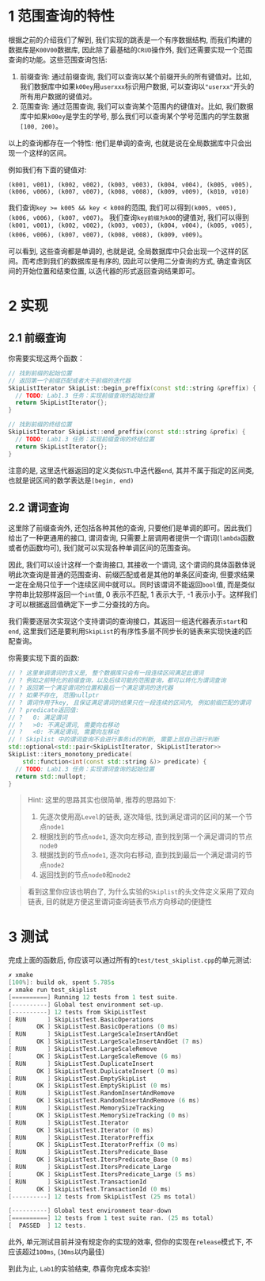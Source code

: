 # 1 范围查询的特性
根据之前的介绍我们了解到, 我们实现的跳表是一个有序数据结构, 而我们构建的数据库是`K00V00`数据库, 因此除了最基础的`CRUD`操作外, 我们还需要实现一个范围查询的功能。这些范围查询包括:
1. 前缀查询: 通过前缀查询, 我们可以查询以某个前缀开头的所有键值对。比如, 我们数据库中如果`k00ey`用`userxxx`标识用户数据, 可以查询以`"userxx"`开头的所有用户数据的键值对。
2. 范围查询: 通过范围查询, 我们可以查询某个范围内的键值对。比如, 我们数据库中如果`k00ey`是学生的学号, 那么我们可以查询某个学号范围内的学生数据`[100, 200)`。

以上的查询都存在一个特性: 他们是单调的查询, 也就是说在全局数据库中只会出现一个这样的区间。

例如我们有下面的键值对:
```text
(k001, v001), (k002, v002), (k003, v003), (k004, v004), (k005, v005), (k006, v006), (k007, v007), (k008, v008), (k009, v009), (k010, v010)
```
我们查询`key >= k005 && key < k008`的范围, 我们可以得到`(k005, v005), (k006, v006), (k007, v007)`。
我们查询`key前缀为k00`的键值对, 我们可以得到`(k001, v001), (k002, v002), (k003, v003), (k004, v004), (k005, v005), (k006, v006), (k007, v007), (k008, v008), (k009, v009)`。

可以看到, 这些查询都是单调的, 也就是说, 全局数据库中只会出现一个这样的区间。而考虑到我们的数据库是有序的, 因此可以使用二分查询的方式, 确定查询区间的开始位置和结束位置, 以迭代器的形式返回查询结果即可。

# 2 实现
## 2.1 前缀查询
你需要实现这两个函数：
```cpp
// 找到前缀的起始位置
// 返回第一个前缀匹配或者大于前缀的迭代器
SkipListIterator SkipList::begin_preffix(const std::string &preffix) {
  // TODO: Lab1.3 任务：实现前缀查询的起始位置
  return SkipListIterator{};
}

// 找到前缀的终结位置
SkipListIterator SkipList::end_preffix(const std::string &prefix) {
  // TODO: Lab1.3 任务：实现前缀查询的终结位置
  return SkipListIterator{};
}
```
注意的是, 这里迭代器返回的定义类似`STL`中迭代器`end`, 其并不属于指定的区间类, 也就是说区间的数学表达是`[begin, end)`

## 2.2 谓词查询
这里除了前缀查询外, 还包括各种其他的查询, 只要他们是单调的即可。因此我们给出了一种更通用的接口, 谓词查询, 只需要上层调用者提供一个谓词(`lambda`函数或者仿函数均可), 我们就可以实现各种单调区间的范围查询。

因此, 我们可以设计这样一个查询接口, 其接收一个谓词, 这个谓词的具体函数体说明此次查询是普通的范围查询、前缀匹配或者是其他的单条区间查询, 但要求结果一定在全局只位于一个连续区间中就可以。同时该谓词不能返回`bool`值, 而是类似字符串比较那样返回一个`int`值, 0 表示不匹配, 1 表示大于, -1 表示小于。这样我们才可以根据返回值确定下一步二分查找的方向。

我们需要逐层次实现这个支持谓词的查询接口，其返回一组迭代器表示`start`和`end`, 这里我们还是要利用`SkipList`的有序性多层不同步长的链表来实现快速的匹配查询。

你需要实现下面的函数:
```cpp
// ? 这里单调谓词的含义是, 整个数据库只会有一段连续区间满足此谓词
// ? 例如之前特化的前缀查询，以及后续可能的范围查询，都可以转化为谓词查询
// ? 返回第一个满足谓词的位置和最后一个满足谓词的迭代器
// ? 如果不存在, 范围nullptr
// ? 谓词作用于key, 且保证满足谓词的结果只在一段连续的区间内, 例如前缀匹配的谓词
// ? predicate返回值:
// ?   0: 满足谓词
// ?   >0: 不满足谓词, 需要向右移动
// ?   <0: 不满足谓词, 需要向左移动
// ! Skiplist 中的谓词查询不会进行事务id的判断, 需要上层自己进行判断
std::optional<std::pair<SkipListIterator, SkipListIterator>>
SkipList::iters_monotony_predicate(
    std::function<int(const std::string &)> predicate) {
  // TODO: Lab1.3 任务：实现谓词查询的起始位置
  return std::nullopt;
}
```

> Hint: 这里的思路其实也很简单, 推荐的思路如下:
>   1. 先逐次使用高`Level`的链表, 逐次降低, 找到满足谓词的区间的某一个节点`node1`
>   2. 根据找到的节点`node1`, 逐次向左移动, 直到找到第一个满足谓词的节点`node0`
>   3. 根据找到的节点`node1`, 逐次向右移动, 直到找到最后一个满足谓词的节点`node2`
>   4. 返回找到的节点`node0`和`node2`

> 看到这里你应该也明白了, 为什么实验的`Skiplist`的头文件定义采用了双向链表, 目的就是方便这里谓词查询链表节点方向移动的便捷性


# 3 测试
完成上面的函数后, 你应该可以通过所有的`test/test_skiplist.cpp`的单元测试:
```cpp
✗ xmake
[100%]: build ok, spent 5.785s
✗ xmake run test_skiplist
[==========] Running 12 tests from 1 test suite.
[----------] Global test environment set-up.
[----------] 12 tests from SkipListTest
[ RUN      ] SkipListTest.BasicOperations
[       OK ] SkipListTest.BasicOperations (0 ms)
[ RUN      ] SkipListTest.LargeScaleInsertAndGet
[       OK ] SkipListTest.LargeScaleInsertAndGet (7 ms)
[ RUN      ] SkipListTest.LargeScaleRemove
[       OK ] SkipListTest.LargeScaleRemove (6 ms)
[ RUN      ] SkipListTest.DuplicateInsert
[       OK ] SkipListTest.DuplicateInsert (0 ms)
[ RUN      ] SkipListTest.EmptySkipList
[       OK ] SkipListTest.EmptySkipList (0 ms)
[ RUN      ] SkipListTest.RandomInsertAndRemove
[       OK ] SkipListTest.RandomInsertAndRemove (6 ms)
[ RUN      ] SkipListTest.MemorySizeTracking
[       OK ] SkipListTest.MemorySizeTracking (0 ms)
[ RUN      ] SkipListTest.Iterator
[       OK ] SkipListTest.Iterator (0 ms)
[ RUN      ] SkipListTest.IteratorPreffix
[       OK ] SkipListTest.IteratorPreffix (0 ms)
[ RUN      ] SkipListTest.ItersPredicate_Base
[       OK ] SkipListTest.ItersPredicate_Base (0 ms)
[ RUN      ] SkipListTest.ItersPredicate_Large
[       OK ] SkipListTest.ItersPredicate_Large (5 ms)
[ RUN      ] SkipListTest.TransactionId
[       OK ] SkipListTest.TransactionId (0 ms)
[----------] 12 tests from SkipListTest (25 ms total)

[----------] Global test environment tear-down
[==========] 12 tests from 1 test suite ran. (25 ms total)
[  PASSED  ] 12 tests.
```
此外, 单元测试目前并没有规定你的实现的效率, 但你的实现在`release`模式下, 不应该超过`100ms`, (`30ms`以内最佳)

到此为止, `Lab1`的实验结束, 恭喜你完成本实验!

